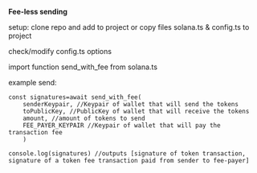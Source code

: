 **Fee-less sending**

setup:
clone repo and add to project or copy files solana.ts & config.ts to project

check/modify config.ts options

import function send_with_fee from solana.ts


example send: 
```
const signatures=await send_with_fee(
    senderKeypair, //Keypair of wallet that will send the tokens
    toPublicKey, //PublicKey of wallet that will receive the tokens
    amount, //amount of tokens to send
    FEE_PAYER_KEYPAIR //Keypair of wallet that will pay the transaction fee
    )

console.log(signatures) //outputs [signature of token transaction, signature of a token fee transaction paid from sender to fee-payer]

```
